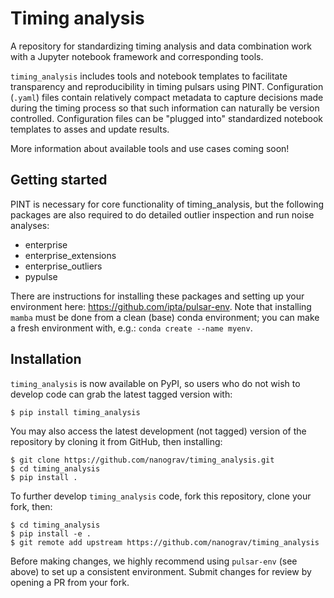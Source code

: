 # Timing analysis

A repository for standardizing timing analysis and data combination work with a Jupyter notebook framework and corresponding tools. 

`timing_analysis` includes tools and notebook templates to facilitate transparency and reproducibility in timing pulsars using PINT. Configuration (`.yaml`) files contain relatively compact metadata to capture decisions made during the timing process so that such information can naturally be version controlled. Configuration files can be "plugged into" standardized notebook templates to asses and update results.

More information about available tools and use cases coming soon!

Getting started
---------------

PINT is necessary for core functionality of timing_analysis, but the following packages are also required to do detailed outlier inspection and run noise analyses:

- enterprise
- enterprise_extensions
- enterprise_outliers
- pypulse

There are instructions for installing these packages and setting up your environment here: https://github.com/ipta/pulsar-env. Note that installing `mamba` must be done from a clean (base) conda environment; you can make a fresh environment with, e.g.: `conda create --name myenv`.

Installation
------------

`timing_analysis` is now available on PyPI, so users who do not wish to develop code can grab the latest tagged version with:

```
$ pip install timing_analysis
```

You may also access the latest development (not tagged) version of the repository by cloning it from GitHub, then installing:

```
$ git clone https://github.com/nanograv/timing_analysis.git
$ cd timing_analysis
$ pip install .
```

To further develop `timing_analysis` code, fork this repository, clone your fork, then:

```
$ cd timing_analysis
$ pip install -e .
$ git remote add upstream https://github.com/nanograv/timing_analysis
```

Before making changes, we highly recommend using `pulsar-env` (see above) to set up a consistent environment. Submit changes for review by opening a PR from your fork.
